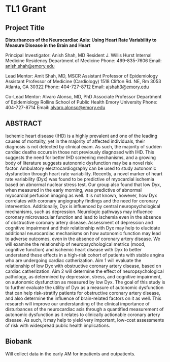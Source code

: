 # TL1 Grant

## Project Title

__Disturbances of the Neurocardiac Axis: Using Heart Rate Variability to Measure Disease in the Brain and Heart__

Principal Investigator:
Anish Shah, MD
Resident
J. Willis Hurst Internal Medicine Residency
Department of Medicine
Phone: 469-835-7606
Email: anish.shah@emory.edu

Lead Mentor:
Amit Shah, MD, MSCR
Assistant Professor of Epidemiology
Assistant Professor of Medicine (Cardiology)
1518 Clifton Rd. NE, Rm 3053
Atlanta, GA 30322
Phone: 404-727-8712
Email: ajshah3@emory.edu

Co-Lead Mentor:
Alvaro Alonso, MD, PhD
Associate Professor
Department of Epidemiology
Rollins School of Public Health
Emory University
Phone: 404-727-8714
Email: alvaro.alonso@emory.edu


## ABSTRACT

Ischemic heart disease (IHD) is a highly prevalent and one of the leading causes of mortality, yet in the majority of affected individuals, their diagnosis is not detected by clinical exam. As such, the majority of sudden cardiac deaths occurs in those not previously diagnosed with IHD. This suggests the need for better IHD screening mechanisms, and a growing body of literature suggests autonomic dysfunction may be a novel risk factor. Ambulatory electrocardiography can be used to study autonomic dysfunction through heart rate variability. Recently, a novel marker of heart rate variability (Dyx) was found to be predictive of myocardial ischemia based on abnormal nuclear stress test. Our group also found that low Dyx, when measured in the early morning, was predictive of abnormal myocardial perfusion imaging as well. It is not known, however, how Dyx correlates with coronary angiography findings and the need for coronary intervention. Additionally, Dyx is influenced by central neuropsychological mechanisms, such as depression. Neurologic pathways may influence coronary microvascular function and lead to ischemia even in the absence of obstructive coronary artery disease. Assessment of depression and cognitive impairment and their relationship with Dyx may help to elucidate additional neurocardiac mechanisms on how autonomic function may lead to adverse outcomes, even in the absence of coronary artery disease. We will examine the relationship of neuropsychological metrics (mood, cognitive function) and ischemic heart disease with Dyx to better understand these effects in a high-risk cohort of patients with stable angina who are undergoing cardiac catherization. Aim 1 will evaluate the relationship of low Dyx with obstructive coronary artery disease, based on cardiac catherization. Aim 2 will determine the effect of neuropsychological pathology, as determined by depression, stress, and cognitive impairment, on autonomic dysfunction as measured by low Dyx. The goal of this study is to further evaluate the utility of Dyx as a measure of autonomic dysfunction that can help risk-stratify patients for obstructive coronary artery disease, and also determine the influence of brain-related factors on it as well. This research will improve our understanding of the clinical importance of disturbances of the neurocardiac axis through a quantified measurement of autonomic dysfunction as it relates to clinically actionable coronary artery disease. As such, it may help to yield very important, low-cost assessments of risk with widespread public health implications.

## Biobank

Will collect data in the early AM for inpatients and outpatients. 

